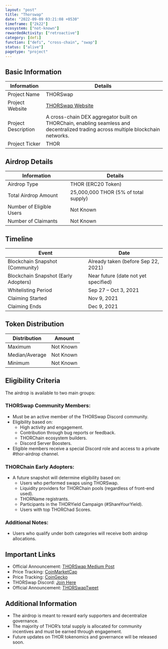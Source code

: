 ```yaml
---
layout: "post"
title: "Thorswap"
date: "2022-09-09 03:21:08 +0530"
timeframe: ["2k22"]
ecosystem: ["not-known"]
rewardedActivity: ["retroactive"]
category: [defi]
function: ["defi", "cross-chain", "swap"]
status: ["alive"]
pagetype: "project"
---
```


## Basic Information

| Information         | Details                                                                                                                           |
| ------------------- | --------------------------------------------------------------------------------------------------------------------------------- |
| Project Name        | THORSwap                                                                                                                          |
| Project Website     | [THORSwap Website](https://thorswap.com)                                                                                          |
| Project Description | A cross-chain DEX aggregator built on THORChain, enabling seamless and decentralized trading across multiple blockchain networks. |
| Project Ticker      | THOR                                                                                                                              |

## Airdrop Details

| Information              | Details                              |
| ------------------------ | ------------------------------------ |
| Airdrop Type             | THOR (ERC20 Token)                   |
| Total Airdrop Amount     | 25,000,000 THOR (5% of total supply) |
| Number of Eligible Users | Not Known                            |
| Number of Claimants      | Not Known                            |

## Timeline

| Event                                | Date                                 |
| ------------------------------------ | ------------------------------------ |
| Blockchain Snapshot (Community)      | Already taken (before Sep 22, 2021)  |
| Blockchain Snapshot (Early Adopters) | Near future (date not yet specified) |
| Whitelisting Period                  | Sep 27 – Oct 3, 2021                 |
| Claiming Started                     | Nov 9, 2021                          |
| Claiming Ends                        | Dec 9, 2021                          |

## Token Distribution

| Distribution   | Amount    |
| -------------- | --------- |
| Maximum        | Not Known |
| Median/Average | Not Known |
| Minimum        | Not Known |

## Eligibility Criteria

The airdrop is available to two main groups:

### THORSwap Community Members:

- Must be an active member of the THORSwap Discord community.
- Eligibility based on:
  - High activity and engagement.
  - Contribution through bug reports or feedback.
  - THORChain ecosystem builders.
  - Discord Server Boosters.
- Eligible members receive a special Discord role and access to a private #thor-airdrop channel.

### THORChain Early Adopters:

- A future snapshot will determine eligibility based on:
  - Users who performed swaps using THORSwap.
  - Liquidity providers for THORChain pools (regardless of front-end used).
  - THORName registrants.
  - Participants in the THORYield Campaign (#ShareYourYield).
  - Users with top THORChad Scores.

### Additional Notes:

- Users who qualify under both categories will receive both airdrop allocations.

## Important Links

- Official Announcement: [THORSwap Medium Post](https://thorswap.medium.com/thor-airdrop-announcement-e4bbd0c3f758)
- Price Tracking: [CoinMarketCap](https://coinmarketcap.com/currencies/thor/)
- Price Tracking: [CoinGecko](https://www.coingecko.com/en/coins/thor)
- THORSwap Discord: [Join Here](https://discord.gg/thorswap)
- Official Announcement: [THORSwapTweet](https://x.com/THORSwap/status/1412823922488360961)
## Additional Information

- The airdrop is meant to reward early supporters and decentralize governance.
- The majority of THOR’s total supply is allocated for community incentives and must be earned through engagement.
- Future updates on THOR tokenomics and governance will be released soon.